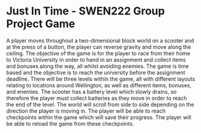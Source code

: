# Just In Time - SWEN222 Group Project Game

A player moves throughout a two-dimensional block world on a scooter and at the press of a button, the player can reverse gravity and move along the ceiling. The objective of the game is for the player to race from their home to Victoria University in order to hand in an assignment and collect items and bonuses along the way, all whilst avoiding enemies. The game is time based and the objective is to reach the university before the assignment deadline. There will be three levels within the game, all with different layouts relating to locations around Wellington, as well as different items, bonuses, and enemies. The scooter has a battery level which slowly drains, so therefore the player must collect batteries as they move in order to reach the end of the level. The world will scroll from side to side depending on the direction the player is moving in. The player will be able to reach checkpoints within the game which will save their progress. The player will be able to reload the game from these checkpoints.